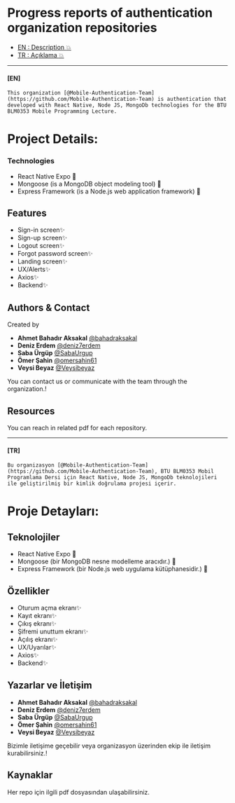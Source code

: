 <h1 align="left"> Progress reports of authentication organization repositories </h1>

- [EN : Description :boom:](#en)  
- [TR : Açıklama :boom:](#tr)
****

 #### [EN]

`This organization [@Mobile-Authentication-Team](https://github.com/Mobile-Authentication-Team) is authentication that developed with React Native, Node JS, MongoDb technologies for the BTU BLM0353 Mobile Programming Lecture.`

# Project Details: 

### Technologies
- React Native Expo 🧩 
- Mongoose (is a MongoDB object modeling tool) 🧩 
- Express Framework (is a Node.js web application framework) 🧩 

## Features
* Sign-in screen✨ 
* Sign-up screen✨ 
* Logout screen✨ 
* Forgot password screen✨
* Landing screen✨
* UX/Alerts✨
* Axios✨
* Backend✨

## Authors & Contact

Created by 

- **Ahmet Bahadır Aksakal** [@bahadraksakal](https://github.com/bahadraksakal)
- **Deniz Erdem** [@deniz7erdem](https://github.com/deniz7erdem)
- **Saba Ürgüp** [@SabaUrgup](https://github.com/SabaUrgup) 
- **Ömer Şahin** [@omersahin61](https://github.com/omersahin61)
- **Veysi Beyaz** [@Veysibeyaz](https://github.com/Veysibeyaz)

You can contact us or communicate with the team through the organization.!

## Resources

You can reach in related pdf for each repository.

****

 #### [TR]

`Bu organizasyon [@Mobile-Authentication-Team](https://github.com/Mobile-Authentication-Team), BTU BLM0353 Mobil Programlama Dersi için React Native, Node JS, MongoDb teknolojileri ile geliştirilmiş bir kimlik doğrulama projesi içerir.`

# Proje Detayları:  

## Teknolojiler

- React Native Expo 🧩
- Mongoose (bir MongoDB nesne modelleme aracıdır.) 🧩 
- Express Framework (bir Node.js web uygulama kütüphanesidir.) 🧩

## Özellikler

* Oturum açma ekranı✨
* Kayıt ekranı✨
* Çıkış ekranı✨
* Şifremi unuttum ekranı✨
* Açılış ekranı✨
* UX/Uyarılar✨
* Axios✨
* Backend✨ 

## Yazarlar ve İletişim

- **Ahmet Bahadır Aksakal** [@bahadraksakal](https://github.com/bahadraksakal)
- **Deniz Erdem** [@deniz7erdem](https://github.com/deniz7erdem)
- **Saba Ürgüp** [@SabaUrgup](https://github.com/SabaUrgup) 
- **Ömer Şahin** [@omersahin61](https://github.com/omersahin61)
- **Veysi Beyaz** [@Veysibeyaz](https://github.com/Veysibeyaz)

Bizimle iletişime geçebilir veya organizasyon üzerinden ekip ile iletişim kurabilirsiniz.!

## Kaynaklar

Her repo için ilgili pdf dosyasından ulaşabilirsiniz.
